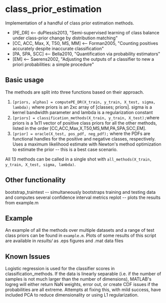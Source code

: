 # class_prior_estimation
Implementation of a handful of class prior estimation methods.

+ [PE_DR] <-- duPlessis2013, "Semi-supervised learning of class balance under class-prior change by distribution matching"
+ [CC, ACC, Max, X, T50, MS, MM] <-- Forman2005, "Counting positives accurately despite inaccurate classification"
+ [PA, SPA, SCC] <-- Bella2010, "Quantification via probability estimators"
+ [EM] <-- Saerens2002, "Adjusting the outputs of a classifier to new a priori probabilities: a simple procedure"

## Basic usage
The methods are split into three functions based on their approach. 

1. `[priors, alphas] = computePE_DR(X_train, y_train, X_test, sigma, lambda);` where priors is an 2xc array of [classes; priors]. sigma is a kernel bandwidth parameter and lambda is a regularization constant
2. `[priors] = classification_methods(X_train, y_train, X_test);`where priors is a 1x11 vector of positive class priors for all the other methods, listed in the order [CC,ACC,Max,X,T50,MS,MM,PA,SPA,SCC,EM].
3. `[prior] = oracle(X_test, pos_pdf, neg_pdf);` where the PDFs are functional handles for the positive and negative classes, respectively. Uses a maximum likelihood estimate with Newton's method optimization to estimate the prior -- this is a best case scenario.

All 13 methods can be called in a single shot with `all_methods(X_train, y_train, X_test, sigma, lambda)`.

## Other functionality
bootstrap_traintest -- simultaneously bootstraps training and testing data and computes several confidence interval metrics
replot -- plots the results from example.m

## Example ##
An example of all the methods over multiple datasets and a range of test class priors can be found in `example.m`. Plots of some results of this script are available in *results/* as .eps figures and .mat data files

## Known Issues ##
Logistic regression is used for the classifier scores in classification_methods. If the data is linearly separable (i.e. if the number of samples is not much larger than the number of dimensions), MATLAB's logreg will either return NaN weights, error out, or create CDF issues if the probabilities are all extreme. Attempts at fixing this, with mild success, have included PCA to reduce dimensionality or using L1 regularization.


